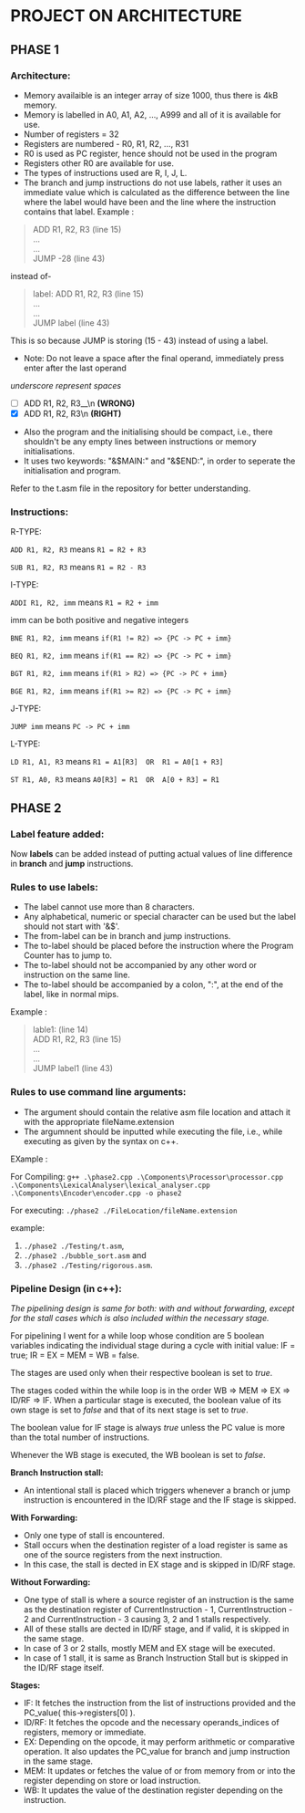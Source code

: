 # PROJECT ON ARCHITECTURE
## PHASE 1

### Architecture:
* Memory availaible is an integer array of size 1000, thus there is 4kB memory.
* Memory is labelled in A0, A1, A2, ..., A999 and all of it is available for use.
* Number of registers = 32
* Registers are numbered - R0, R1, R2, ..., R31
* R0 is used as PC register, hence should not be used in the program
* Registers other R0 are available for use.
* The types of instructions used are R, I, J, L.
* The branch and jump instructions do not use labels, rather it uses an immediate value which is calculated as the difference between the line where the label would have been and the line where the instruction contains that label.
Example :
> ADD R1, R2, R3                  (line 15)  
> ...           
> ...  
> JUMP -28                        (line 43)  

instead of-

> label: ADD R1, R2, R3     (line 15)  
> ...  
> ...  
> JUMP label                (line 43)  

This is so because JUMP is storing (15 - 43) instead of using a label.
* Note: Do not leave a space after the final operand, immediately press enter after the last operand

*underscore represent spaces*
- [ ]  ADD R1, R2, R3__\n **(WRONG)**
- [x]  ADD R1, R2, R3\n **(RIGHT)**
* Also the program and the initialising should be compact, i.e., there shouldn't be any empty lines between instructions or memory initialisations.
* It uses two keywords: "&$MAIN:" and "&$END:", in order to seperate the initialisation and program.

Refer to the t.asm file in the repository for better understanding.

### Instructions:
R-TYPE:

`ADD R1, R2, R3` means `R1 = R2 + R3`

`SUB R1, R2, R3` means `R1 = R2 - R3`

I-TYPE:

`ADDI R1, R2, imm` means `R1 = R2 + imm`

imm can be both positive and negative integers

`BNE R1, R2, imm` means `if(R1 != R2) => {PC -> PC + imm}`

`BEQ R1, R2, imm` means `if(R1 == R2) => {PC -> PC + imm}`

`BGT R1, R2, imm` means `if(R1 > R2) => {PC -> PC + imm}`

`BGE R1, R2, imm` means `if(R1 >= R2) => {PC -> PC + imm}`

J-TYPE:

`JUMP imm` means `PC -> PC + imm`

L-TYPE:

`LD R1, A1, R3` means `R1 = A1[R3]  OR  R1 = A0[1 + R3]`

`ST R1, A0, R3` means `A0[R3] = R1  OR  A[0 + R3] = R1`

## PHASE 2

### Label feature added:
Now **labels** can be added instead of putting actual values of line difference in **branch** and **jump** instructions.
### Rules to use labels:
* The label cannot use more than 8 characters.
* Any alphabetical, numeric or special character can be used but the label should not start with '&$'.
* The from-label can be in branch and jump instructions.
* The to-label should be placed before the instruction where the Program Counter has to jump to.
* The to-label should not be accompanied by any other word or instruction on the same line.
* The to-label should be accompanied by a colon, ":", at the end of the label, like in normal mips.

Example :
> lable1:                         (line 14)  
> ADD R1, R2, R3                  (line 15)  
> ...  
> ...  
> JUMP label1                     (line 43)  

### Rules to use command line arguments:
* The argument should contain the relative asm file location and attach it with the appropriate fileName.extension
* The argumnent should be inputted while executing the file, i.e., while executing as given by the syntax on c++.

EXample : 

For Compiling: `g++ .\phase2.cpp .\Components\Processor\processor.cpp .\Components\LexicalAnalyser\lexical_analyser.cpp .\Components\Encoder\encoder.cpp -o phase2`

For executing: `./phase2 ./FileLocation/fileName.extension`

example: 
1) `./phase2 ./Testing/t.asm`, 
2) `./phase2 ./bubble_sort.asm` and
3) `./phase2 ./Testing/rigorous.asm`.


### Pipeline Design (in c++):
*The pipelining design is same for both: with and without forwarding, except for the stall cases which is also included within the necessary stage.*


For pipelining I went for a while loop whose condition are 5 boolean variables indicating the individual stage during a cycle with initial value: IF = true; IR = EX = MEM = WB = false.

The stages are used only when their respective boolean is set to *true*.

The stages coded within the while loop is in the order WB => MEM => EX => ID/RF => IF. When a particular stage is executed, the boolean value of its own stage is set to *false* and that of its next stage is set to *true*.

The boolean value for IF stage is always *true* unless the PC value is more than the total number of instructions.

Whenever the WB stage is executed, the WB boolean is set to *false*.


**Branch Instruction stall:**
* An intentional stall is placed which triggers whenever a branch or jump instruction is encountered in the ID/RF stage and the IF stage is skipped.


**With Forwarding:**
* Only one type of stall is encountered.
* Stall occurs when the destination register of a load register is same as one of the source registers from the next instruction.
* In this case, the stall is dected in EX stage and is skipped in ID/RF stage.


**Without Forwarding:**
* One type of stall is where a source register of an instruction is the same as the destination register of CurrentInstruction - 1, CurrentInstruction - 2 and CurrentInstruction - 3 causing 3, 2 and 1 stalls respectively.
* All of these stalls are dected in ID/RF stage, and if valid, it is skipped in the same stage.
* In case of 3 or 2 stalls, mostly MEM and EX stage will be executed.
* In case of 1 stall, it is same as Branch Instruction Stall but is skipped in the ID/RF stage itself.


**Stages:**
* IF: It fetches the instruction from the list of instructions provided and the PC_value( this->registers[0] ).
* ID/RF: It fetches the opcode and the necessary operands_indices of registers, memory or immediate.
* EX: Depending on the opcode, it may perform arithmetic or comparative operation. It also updates the PC_value for branch and jump instruction in the same stage.
* MEM: It updates or fetches the value of or from memory from or into the register depending on store or load instruction.
* WB: It updates the value of the destination register depending on the instruction.
